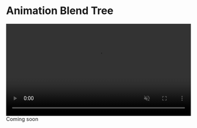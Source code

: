 # Animation Blend Tree

<video autoplay loop muted width="100%" height="auto">
  <source src="images/AnimationTransition.mp4" type="video/mp4">
</video>
Coming soon